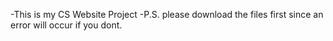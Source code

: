 -This is my CS Website Project
-P.S. please download the files first since an error will occur if you dont.
